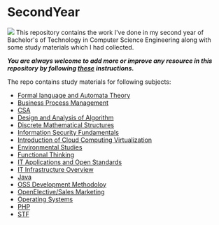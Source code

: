 # SecondYear
![](https://static.careers360.mobi/media/presets/860X430/presets/860X360/article_images/2019/8/23/XAT-2020-best-books.webp)
This repository contains the work I've done in my second year of Bachelor's of Technology in Computer Science Engineering along with some study materials which I had collected.


***You are always welcome to add more or improve any resource in this repository by following [these](https://github.com/Aman9026/SecondYear/blob/master/CONTRIBUTING.md) instructions.***


The repo contains study materials for following subjects:
* [Formal language and Automata Theory](https://github.com/Aman9026/SecondYear/tree/master/Automata)
* [Business Process Management](https://github.com/Aman9026/SecondYear/tree/master/Business_Process_Management)
* [CSA](https://github.com/Aman9026/SecondYear/tree/master/CSA)
* [Design and Analysis of Algorithm](https://github.com/Aman9026/SecondYear/tree/master/DAA)
* [Discrete Mathematical Structures](https://github.com/Aman9026/SecondYear/tree/master/Discrete_Mathematical_Structures)
* [Information Security Fundamentals](https://github.com/Aman9026/SecondYear/tree/master/Information_Security_Fundamentals)
* [Introduction of Cloud Computing Virtualization](https://github.com/Aman9026/SecondYear/tree/master/Introduction_of_Cloud_Computing___Virtualization)
* [Environmental Studies](https://github.com/Aman9026/FirstYear/tree/master/Environmental_Studies)
* [Functional Thinking](https://github.com/Aman9026/FirstYear/tree/master/Functional_Thinking)
* [IT Applications and Open Standards](https://github.com/Aman9026/FirstYear/tree/master/IT_Applications___Open_Standards)
* [IT Infrastructure Overview](https://github.com/Aman9026/FirstYear/tree/master/IT_Infrastructure_Landscape_Overview)
* [Java](https://github.com/Aman9026/SecondYear/tree/master/Java)
* [OSS Development Methodoloy](https://github.com/Aman9026/SecondYear/tree/master/OSS_Development_Methodoloy)
* [OpenElective/Sales Marketing](https://github.com/Aman9026/SecondYear/tree/master/OpenElective/Sales___Marketing)
* [Operating Systems](https://github.com/Aman9026/SecondYear/tree/master/Operating_Systems)
* [PHP](https://github.com/Aman9026/SecondYear/tree/master/PHP)
* [STF](https://github.com/Aman9026/SecondYear/tree/master/STF)

